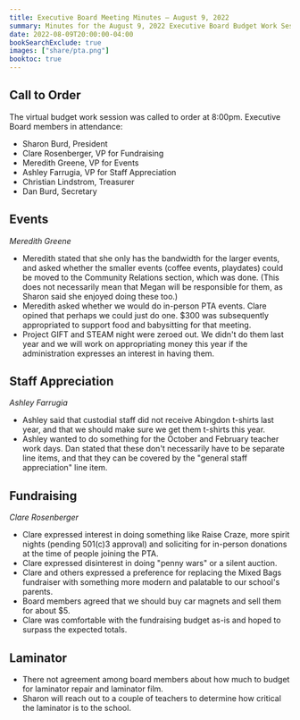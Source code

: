 ```yaml
---
title: Executive Board Meeting Minutes — August 9, 2022
summary: Minutes for the August 9, 2022 Executive Board Budget Work Session.
date: 2022-08-09T20:00:00-04:00
bookSearchExclude: true
images: ["share/pta.png"]
booktoc: true
---
```


## Call to Order

The virtual budget work session was called to order at 8:00pm. Executive Board members in attendance:
- Sharon Burd, President
- Clare Rosenberger, VP for Fundraising
- Meredith Greene, VP for Events
- Ashley Farrugia, VP for Staff Appreciation
- Christian Lindstrom, Treasurer
- Dan Burd, Secretary

## Events
*Meredith Greene*

- Meredith stated that she only has the bandwidth for the larger events, and asked whether the smaller events (coffee events, playdates) could be moved to the Community Relations section, which was done. (This does not necessarily mean that Megan will be responsible for them, as Sharon said she enjoyed doing these too.)
- Meredith asked whether we would do in-person PTA events. Clare opined that perhaps we could just do one. $300 was subsequently appropriated to support food and babysitting for that meeting.
- Project GIFT and STEAM night were zeroed out. We didn't do them last year and we will work on appropriating money this year if the administration expresses an interest in having them.

## Staff Appreciation
*Ashley Farrugia*

- Ashley said that custodial staff did not receive Abingdon t-shirts last year, and that we should make sure we get them t-shirts this year.
- Ashley wanted to do something for the October and February teacher work days. Dan stated that these don't necessarily have to be separate line items, and that they can be covered by the "general staff appreciation" line item.

## Fundraising
*Clare Rosenberger*

- Clare expressed interest in doing something like Raise Craze, more spirit nights (pending 501(c)3 approval) and soliciting for in-person donations at the time of people joining the PTA.
- Clare expressed disinterest in doing "penny wars" or a silent auction.
- Clare and others expressed a preference for replacing the Mixed Bags fundraiser with something more modern and palatable to our school's parents.
- Board members agreed that we should buy car magnets and sell them for about $5.
- Clare was comfortable with the fundraising budget as-is and hoped to surpass the expected totals.

## Laminator

- There not agreement among board members about how much to budget for laminator repair and laminator film.
- Sharon will reach out to a couple of teachers to determine how critical the laminator is to the school.